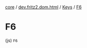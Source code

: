 [core](../../index.md) / [dev.fritz2.dom.html](../index.md) / [Keys](index.md) / [F6](./-f6.md)

# F6

(js) `F6`